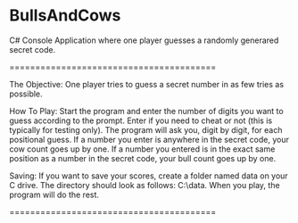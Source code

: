 # BullsAndCows
C# Console Application where one player guesses a randomly generared secret code. 

========================================

The Objective: One player tries to guess a secret number in as few tries as possible.

How To Play: Start the program and 
enter the number of digits you want to guess according to the prompt. 
Enter if you need to cheat or not (this is typically for testing only). 
The program will ask you, digit by digit, for each positional guess. 
If a number you enter is anywhere in the secret code, your cow count 
goes up by one. If a number you entered is in the exact same position 
as a number in the secret code, your bull count goes up by one.

Saving: If you want to save your scores, create a folder named data on your C drive.
The directory should look as follows: C:\\data. When you play, the program will do the rest.

========================================
